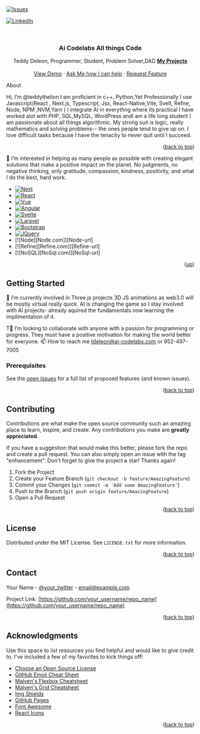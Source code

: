 <!-- Improved compatibility of back to top link: See: https://github.com/teddythelion/teddythelion/teddythelion/pull/73 -->
<a name="readme-top"></a>
<!--
*** Thanks for checking out the Best-README-Template. If you have a suggestion
*** that would make this better, please fork the repo and create a pull request
*** or simply open an issue with the tag "enhancement".
*** Don't forget to give the project a star!
*** Thanks again! Now go create something AMAZING! :D
-->



<!-- PROJECT SHIELDS -->
<!--
*** I'm using markdown "reference style" links for readability.
*** Reference links are enclosed in brackets [ ] instead of parentheses ( ).
*** See the bottom of this document for the declaration of the reference variables
*** for contributors-url, forks-url, etc. This is an optional, concise syntax you may use.
*** https://www.markdownguide.org/basic-syntax/#reference-style-links
-->


[![Issues][issues-shield]][issues-url]

[![LinkedIn][linkedin-shield]][linkedin-url]



<!-- PROJECT LOGO -->
<br />
<div align="center">
  <a href="https://github.com/teddythelion/teddythelion/teddythelion">
   
  </a>

  <h3 align="center">Ai Codelabs All things Code</h3>

  <p align="center">
   Teddy Deleon, Programmer, Student, Problem Solver,DAD
    <a href="https://github.com/teddythelion/teddythelion/teddythelion"><strong>My Projects</strong></a>
    <br />
    <br />
    <a href="https://github.com/teddythelion/teddythelion/teddythelion">View Demo</a>
    ·
    <a href="https://github.com/teddythelion/teddythelion/teddythelion/issues">Ask Me how I can help</a>
    ·
    <a href="https://github.com/teddythelion/teddythelion/teddythelion/issues">Request Feature</a>
  </p>
</div>



<!-- TABLE OF CONTENTS -->

  <summary>About</summary>
  



<!-- ABOUT  -->




 Hi, I’m @teddythelion I am proficient in c++, Python,Yet Professionally I use Javascript(React , Next.js, Typescript, Jsx, React-Native,Vite, Svelt, Refne, Node, NPM ,NVM,Yarn ) I integrate AI in everythng where its practical I have worked alot with PHP, SQL,MySQL, WordPress andI am a life long student I am passionate about all things algorithmic. My strong suit is logic, really mathematics and solving problems-- the ones people tend to give up on. I love difficult tasks because I have the tenacity to never quit until I succeed.


<p align="right">(<a href="#readme-top">back to top</a>)</p>





👀 I’m interested in helping as many people as possible with creating elegant solutions that make a positive impact on the planet. No judgments, no negative thinking, only gratitude, compassion, kindness, positivity, and what I do the best, hard work.


* [![Next][Next.js]][Next-url]
* [![React][React.js]][React-url]
* [![Vue][Vue.js]][Vue-url]
* [![Angular][Angular.io]][Angular-url]
* [![Svelte][Svelte.dev]][Svelte-url]
* [![Laravel][Laravel.com]][Laravel-url]
* [![Bootstrap][Bootstrap.com]][Bootstrap-url]
* [![JQuery][JQuery.com]][JQuery-url]
* [![Node][Node.com]][Node-url]
*  [![Refine][Refine.com]][Refine-url]
  * [![NoSQL][NoSql.com]][NoSql-url]
<p align="right">(<a href="#readme-top">up</a>)</p>



<!-- GETTING STARTED -->
## Getting Started

🌱 I’m currently involved in Three.js projects 3D JS animations as web3.0 will be mostly virtual really quick. AI is changing the game so I stay involved with AI projects- already aquired the fundamentals now learning the implimentation of it.


T💞️ I’m looking to collaborate with anyone with a passion for programming or progress. They must have a positive motivation for making the world better for everyone.
📫 How to reach me tdeleon@ai-codelabs.com or 952-497-7005
### Prerequisites

See the [open issues](https://github.com/teddythelion/teddythelion/teddythelion/issues) for a full list of proposed features (and known issues).

<p align="right">(<a href="#readme-top">back to top</a>)</p>



<!-- CONTRIBUTING -->
## Contributing

Contributions are what make the open source community such an amazing place to learn, inspire, and create. Any contributions you make are **greatly appreciated**.

If you have a suggestion that would make this better, please fork the repo and create a pull request. You can also simply open an issue with the tag "enhancement".
Don't forget to give the project a star! Thanks again!

1. Fork the Project
2. Create your Feature Branch (`git checkout -b feature/AmazingFeature`)
3. Commit your Changes (`git commit -m 'Add some AmazingFeature'`)
4. Push to the Branch (`git push origin feature/AmazingFeature`)
5. Open a Pull Request

<p align="right">(<a href="#readme-top">back to top</a>)</p>



<!-- LICENSE -->
## License

Distributed under the MIT License. See `LICENSE.txt` for more information.

<p align="right">(<a href="#readme-top">back to top</a>)</p>



<!-- CONTACT -->
## Contact

Your Name - [@your_twitter](https://twitter.com/your_username) - email@example.com

Project Link: [https://github.com/your_username/repo_name](https://github.com/your_username/repo_name)

<p align="right">(<a href="#readme-top">back to top</a>)</p>



<!-- ACKNOWLEDGMENTS -->
## Acknowledgments

Use this space to list resources you find helpful and would like to give credit to. I've included a few of my favorites to kick things off!

* [Choose an Open Source License](https://choosealicense.com)
* [GitHub Emoji Cheat Sheet](https://www.webpagefx.com/tools/emoji-cheat-sheet)
* [Malven's Flexbox Cheatsheet](https://flexbox.malven.co/)
* [Malven's Grid Cheatsheet](https://grid.malven.co/)
* [Img Shields](https://shields.io)
* [GitHub Pages](https://pages.github.com)
* [Font Awesome](https://fontawesome.com)
* [React Icons](https://react-icons.github.io/react-icons/search)

<p align="right">(<a href="#readme-top">back to top</a>)</p>



<!-- MARKDOWN LINKS & IMAGES -->
<!-- https://www.markdownguide.org/basic-syntax/#reference-style-links -->
[contributors-shield]: https://img.shields.io/github/contributors/teddythelion/teddythelion/teddythelion.svg?style=for-the-badge
[contributors-url]: https://github.com/teddythelion/teddythelion/teddythelion/graphs/contributors
[forks-shield]: https://img.shields.io/github/forks/teddythelion/teddythelion/teddythelion.svg?style=for-the-badge
[forks-url]: https://github.com/teddythelion/teddythelion/teddythelion/network/members
[stars-shield]: https://img.shields.io/github/stars/teddythelion/teddythelion/teddythelion.svg?style=for-the-badge
[stars-url]: https://github.com/teddythelion/teddythelion/teddythelion/stargazers
[issues-shield]: https://img.shields.io/github/issues/teddythelion/teddythelion/teddythelion.svg?style=for-the-badge
[issues-url]: https://github.com/teddythelion/teddythelion/teddythelion/issues
[license-shield]: https://img.shields.io/github/license/teddythelion/teddythelion/teddythelion.svg?style=for-the-badge
[license-url]: https://github.com/teddythelion/teddythelion/teddythelion/blob/master/LICENSE.txt
[linkedin-shield]: https://img.shields.io/badge/-LinkedIn-black.svg?style=for-the-badge&logo=linkedin&colorB=555
[linkedin-url]: https://linkedin.com/in/teddythelion
[product-screenshot]: images/screenshot.png
[Next.js]: https://img.shields.io/badge/next.js-000000?style=for-the-badge&logo=nextdotjs&logoColor=white
[Next-url]: https://nextjs.org/
[React.js]: https://img.shields.io/badge/React-20232A?style=for-the-badge&logo=react&logoColor=61DAFB
[React-url]: https://reactjs.org/
[Vue.js]: https://img.shields.io/badge/Vue.js-35495E?style=for-the-badge&logo=vuedotjs&logoColor=4FC08D
[Vue-url]: https://vuejs.org/
[Angular.io]: https://img.shields.io/badge/Angular-DD0031?style=for-the-badge&logo=angular&logoColor=white
[Angular-url]: https://angular.io/
[Svelte.dev]: https://img.shields.io/badge/Svelte-4A4A55?style=for-the-badge&logo=svelte&logoColor=FF3E00
[Svelte-url]: https://svelte.dev/
[Laravel.com]: https://img.shields.io/badge/Laravel-FF2D20?style=for-the-badge&logo=laravel&logoColor=white
[Laravel-url]: https://laravel.com
[Bootstrap.com]: https://img.shields.io/badge/Bootstrap-563D7C?style=for-the-badge&logo=bootstrap&logoColor=white
[Bootstrap-url]: https://getbootstrap.com
[JQuery.com]: https://img.shields.io/badge/jQuery-0769AD?style=for-the-badge&logo=jquery&logoColor=white
[JQuery-url]: https://jquery.com 
